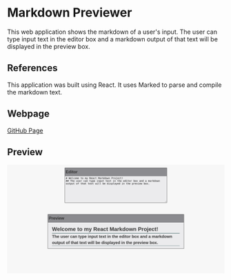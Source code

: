 # Markdown Previewer
This web application shows the markdown of a user's input. The user can type input text in the editor box and a markdown output of that text will be displayed in the preview box.

## References
This application was built using React. It uses Marked to parse and compile the markdown text.

## Webpage
[GitHub Page](https://evanahdout.github.io/markdown-previewer/)

## Preview
![Markdown Previewer webpage](markdown-previewer.png)
